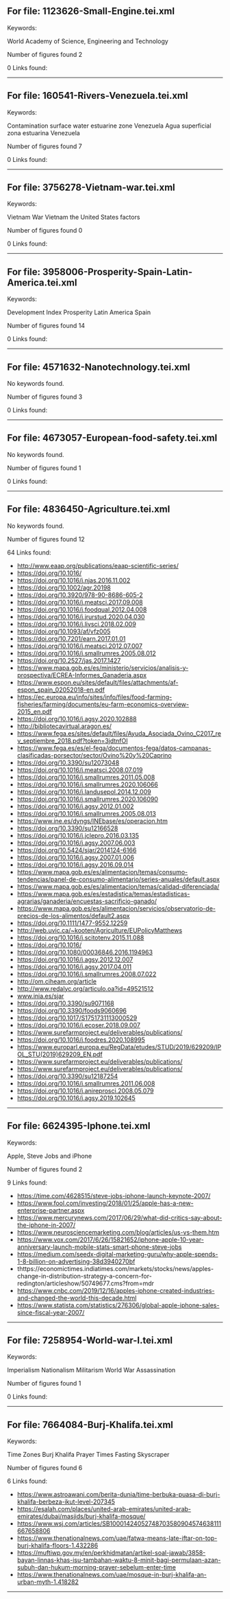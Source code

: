 ## For file: 1123626-Small-Engine.tei.xml

Keywords:

World Academy of Science, Engineering and Technology

Number of figures found 2

0 Links found:


---

## For file: 160541-Rivers-Venezuela.tei.xml

Keywords:


Contamination
surface water
estuarine zone
Venezuela Agua superficial
zona estuarina
Venezuela


Number of figures found 7

0 Links found:


---

## For file: 3756278-Vietnam-war.tei.xml

Keywords:


Vietnam War
Vietnam
the United States
factors


Number of figures found 0

0 Links found:


---

## For file: 3958006-Prosperity-Spain-Latin-America.tei.xml

Keywords:


Development
Index
Prosperity
Latin America
Spain


Number of figures found 14

0 Links found:


---

## For file: 4571632-Nanotechnology.tei.xml

No keywords found.

Number of figures found 3

0 Links found:


---

## For file: 4673057-European-food-safety.tei.xml

No keywords found.

Number of figures found 1

0 Links found:


---

## For file: 4836450-Agriculture.tei.xml

No keywords found.

Number of figures found 12

64 Links found:

- http://www.eaap.org/publications/eaap-scientific-series/
- https://doi.org/10.1016/
- https://doi.org/10.1016/j.njas.2016.11.002
- https://doi.org/10.1002/agr.20198
- https://doi.org/10.3920/978-90-8686-605-2
- https://doi.org/10.1016/j.meatsci.2017.09.008
- https://doi.org/10.1016/j.foodqual.2012.04.008
- https://doi.org/10.1016/j.jrurstud.2020.04.030
- https://doi.org/10.1016/j.livsci.2018.02.009
- https://doi.org/10.1093/af/vfz005
- https://doi.org/10.7201/earn.2017.01.01
- https://doi.org/10.1016/j.meatsci.2012.07.007
- https://doi.org/10.1016/j.smallrumres.2005.08.012
- https://doi.org/10.2527/jas.2017.1427
- https://www.mapa.gob.es/es/ministerio/servicios/analisis-y-prospectiva/ECREA-Informes_Ganaderia.aspx
- https://www.espon.eu/sites/default/files/attachments/af-espon_spain_02052018-en.pdf
- https://ec.europa.eu/info/sites/info/files/food-farming-fisheries/farming/documents/eu-farm-economics-overview-2015_en.pdf
- https://doi.org/10.1016/j.agsy.2020.102888
- http://bibliotecavirtual.aragon.es/
- https://www.fega.es/sites/default/files/Ayuda_Asociada_Ovino_C2017_rev_septiembre_2018.pdf?token=3jdtnfOI
- https://www.fega.es/es/el-fega/documentos-fega/datos-campanas-clasificadas-porsector/sector/Ovino%20y%20Caprino
- https://doi.org/10.3390/su12073048
- https://doi.org/10.1016/j.meatsci.2008.07.019
- https://doi.org/10.1016/j.smallrumres.2011.05.008
- https://doi.org/10.1016/j.smallrumres.2020.106066
- https://doi.org/10.1016/j.landusepol.2014.12.009
- https://doi.org/10.1016/j.smallrumres.2020.106090
- https://doi.org/10.1016/j.agsy.2012.01.002
- https://doi.org/10.1016/j.smallrumres.2005.08.013
- https://www.ine.es/dyngs/INEbase/es/operacion.htm
- https://doi.org/10.3390/su12166528
- https://doi.org/10.1016/j.jclepro.2016.03.135
- https://doi.org/10.1016/j.agsy.2007.06.003
- https://doi.org/10.5424/sjar/2014124-6166
- https://doi.org/10.1016/j.agsy.2007.01.006
- https://doi.org/10.1016/j.agsy.2016.09.014
- https://www.mapa.gob.es/es/alimentacion/temas/consumo-tendencias/panel-de-consumo-alimentario/series-anuales/default.aspx
- https://www.mapa.gob.es/es/alimentacion/temas/calidad-diferenciada/
- https://www.mapa.gob.es/es/estadistica/temas/estadisticas-agrarias/ganaderia/encuestas-sacrificio-ganado/
- https://www.mapa.gob.es/es/alimentacion/servicios/observatorio-de-precios-de-los-alimentos/default2.aspx
- https://doi.org/10.1111/1477-9552.12259
- http://web.uvic.ca/~kooten/Agriculture/EUPolicyMatthews
- https://doi.org/10.1016/j.scitotenv.2015.11.088
- https://doi.org/10.1016/
- https://doi.org/10.1080/00036846.2016.1194963
- https://doi.org/10.1016/j.agsy.2012.12.007
- https://doi.org/10.1016/j.agsy.2017.04.011
- https://doi.org/10.1016/j.smallrumres.2008.07.022
- http://om.ciheam.org/article
- http://www.redalyc.org/articulo.oa?id=49521512
- www.inia.es/sjar
- https://doi.org/10.3390/su9071168
- https://doi.org/10.3390/foods9060696
- https://doi.org/10.1017/S1751731113000529
- https://doi.org/10.1016/j.ecoser.2018.09.007
- https://www.surefarmproject.eu/deliverables/publications/
- https://doi.org/10.1016/j.foodres.2020.108995
- https://www.europarl.europa.eu/RegData/etudes/STUD/2019/629209/IPOL_STU(2019)629209_EN.pdf
- https://www.surefarmproject.eu/deliverables/publications/
- https://www.surefarmproject.eu/deliverables/publications/
- https://doi.org/10.3390/su12187254
- https://doi.org/10.1016/j.smallrumres.2011.06.008
- https://doi.org/10.1016/j.anireprosci.2008.05.079
- https://doi.org/10.1016/j.agsy.2019.102645

---

## For file: 6624395-Iphone.tei.xml

Keywords:

Apple, Steve Jobs and iPhone

Number of figures found 2

9 Links found:

- https://time.com/4628515/steve-jobs-iphone-launch-keynote-2007/
- https://www.fool.com/investing/2018/01/25/apple-has-a-new-enterprise-partner.aspx
- https://www.mercurynews.com/2017/06/29/what-did-critics-say-about-the-iphone-in-2007/
- https://www.neurosciencemarketing.com/blog/articles/us-vs-them.htm
- https://www.vox.com/2017/6/26/15821652/iphone-apple-10-year-anniversary-launch-mobile-stats-smart-phone-steve-jobs
- https://medium.com/seedx-digital-marketing-guru/why-apple-spends-1-8-billion-on-advertising-38d3940270bf
- thttps://economictimes.indiatimes.com/markets/stocks/news/apples-change-in-distribution-strategy-a-concern-for-redington/articleshow/50749677.cms?from=mdr
- https://www.cnbc.com/2019/12/16/apples-iphone-created-industries-and-changed-the-world-this-decade.html
- https://www.statista.com/statistics/276306/global-apple-iphone-sales-since-fiscal-year-2007/

---

## For file: 7258954-World-war-I.tei.xml

Keywords:


Imperialism Nationalism
Militarism World War
Assassination


Number of figures found 1

0 Links found:


---

## For file: 7664084-Burj-Khalifa.tei.xml

Keywords:


Time Zones
Burj Khalifa
Prayer Times
Fasting
Skyscraper


Number of figures found 6

6 Links found:

- https://www.astroawani.com/berita-dunia/time-berbuka-puasa-di-burj-khalifa-berbeza-ikut-level-207345
- https://esalah.com/places/united-arab-emirates/united-arab-emirates/dubai/masjids/burj-khalifa-mosque/
- https://www.wsj.com/articles/SB10001424052748703580904574638111667658806
- https://www.thenationalnews.com/uae/fatwa-means-late-iftar-on-top-burj-khalifa-floors-1.432286
- https://muftiwp.gov.my/en/perkhidmatan/artikel-soal-jawab/3858-bayan-linnas-khas-isu-tambahan-waktu-8-minit-bagi-permulaan-azan-subuh-dan-hukum-morning-prayer-sebelum-enter-time
- https://www.thenationalnews.com/uae/mosque-in-burj-khalifa-an-urban-myth-1.418282

---

